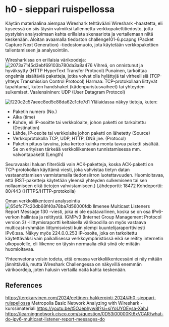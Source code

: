 # h0 - sieppari ruispellossa

Käytän materiaalina aiempaa Wireshark tehtävääni Wireshark -haastetta, eli kyseessä on siis täysin valmiiksi tallennettu verkkopakettitiedosto, jotta pystyisin analysoimaan kahta erillaista skenaariota ja vertailemaan niitä keskenään. 
Aloitan avaamalla tiedoston challenge101-6.pcapng (Packet Capture Next Generation) -tiedostomuoto, jota käytetään verkkopakettien tallentamiseen ja analysointiin. 



Wiresharkissa on erillaisia värikoodeja:
![2073a7145d3ebf69103b780da3a8a476](https://github.com/Vanam0/tunkeutumistestaus/assets/122449444/4496bf99-9b94-4da2-8545-8c80b399c218)
Vihreä, on onnistunut ja hyväksytty (HTTP HyperText Transfer Protocol)
Punainen, tarkoittaa ongelmia sisältäviä paketteja, jotka voivat olla hylättyjä tai virheellisiä (TCP-yhteys Transmission Control Protocol)
Harmaa: TCP-protokollaan liittyvät tapahtumat, kuten handshaket (kädenpuristusvaiheet) tai yhteyden sulkemiset.
Vaalensininen: UDP (User Datagram Protocol)



![f220c2c57aeec8ed5c88da62c1cfe7d1](https://github.com/Vanam0/tunkeutumistestaus/assets/122449444/5ffa0117-6a5d-413b-8b46-6a056137716b)
Ylälaidassa näkyy tietoja, kuten:
- Paketin numero (No.)
- Aika (time)
- Kohde, eli IP-osoitte tai verkkolöaite, johon paketti on tarkoitettu (Destination)
- Lähde, IP-osoite tai verkkolaite johon paketti on lähetetty (Source)
- Verkkoprotokolla TCP, UDP, HTTP, DNS jne. (Protocol)
- Paketin pituus tavuina, joka kertoo kuinka monta tavua paketti sisältää. Se on erityisen tärkeää verkkoliikenteen tunnistamisessa mm. valvontapaketit (Length)

Seuravaaksi haluan filteröidä vain ACK-paketteja, koska ACK-paketti on TCP-protokollan käyttämä viesti, joka vahvistaa tietyn datan vastaanottamisen varmistamalla tiedonsiirron luotettavuuden.
  Huomioitavaa, että (RST-paketteja käytetään yleensä yhteyden sulkemiseen tai sen nollaamiseen eikä tietojen vahvistamiseen.)
  Lähdeportti: 18472
  Kohdeportti: 80/443 (HTTPS/HTTP-protokolla)




Oman verkkoliikenteeni analysointia
![65dfc77c20db68f40a78ba7d56000fdb](https://github.com/Vanam0/tunkeutumistestaus/assets/122449444/64193389-461d-46f9-9d0f-173d1fdf7754)
Ilmenee Multicast Listeners Report Message 130 -viesti, joka ei ole epätavallinen, koska se on osa IPv6-verkon hallintaa ja reititystä.
IGMPv3 (Internet Group Management Protocol version 3) -liittymisraportti keltaisella värikoodilla on myös vastaava multicast-ryhmään liittymisviesti kuin ylempi kuuntelijaraporttiviesti IPv6:ssa. 
Näkyy myös 224.0.0.253 IP-osoite, joka on tarkoitettu käytettäväksi vain paikallisessa verkkoympäristössä eikä se reitity internetin ulkopuolelle, eli liikenne on täysin normaalia eikä siinä ole mitään huomioitavaa.


Yhteenvetona voisin todeta, että omassa verkkoliikenteessäni ei näy mitään jännittävää, mutta Wireshark Challengessa on näkyvillä enemmän värikoordeja, joten halusin vertailla näitä kahta keskenään. 



## References
https://terokarvinen.com/2024/eettinen-hakkerointi-2024/#h0-sieppari-ruispellossa
Metropolia Basic Network Analyzing with Wireshark -kurssimateriali
https://youtu.be/t5OJephyw8I?si=siYoUYOEysa-XahJ
https://learningnetwork.cisco.com/s/question/0D53i00000Kt6xVCAR/what-do-ipv6-multicast-listener-report-messages-do


